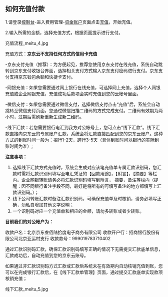 ## 如何充值付款
1.请登录[控制台](https://console.jdcloud.com/)-进入费用管理-[资金账户](https://uc.jdcloud.com/cost/capital/capital-overview)页面点击[充值](https://uc.jdcloud.com/cost/capital/recharge)，开始充值。


2.输入所需的金额，选择充值方式，根据页面提示进行支付。

充值流程_meitu_4.jpg

 

充值方式：**京东云不支持任何方式的信用卡充值**

-京东支付充值（推荐）：为方便起见，推荐您使用京东支付在线充值，系统自动跳转到京东支付收银台界面，选择相关支付方式输入京东支付密码进行支付。京东支付支持京东钱包余额和快捷卡支付。

-网银充值：如果您需要通过网上银行在线充值，可选择网上充值，选择个人网银充值或企业网银充值，充值成功后款项会实时充值到您的云帐号里面。

-微信支付：如果您需要通过微信支付，选择微信支付点击“充值”后，系统会自动跳转至微信支付页面，您通过微信扫描二维码的方式完成支付。二维码有效期为两小时，过期后需刷新重新生成新二维码。

-线下汇款：若您需要银行电汇到我方对公帐号上，您可点击“线下汇款”。线下汇款直接向京东云的专属账户汇款，系统会将汇款直接匹配到您的京东云账户。这种方式的到账时间一般为：招行1-2天，跨行3-5天（具体到账时间以银行的实际到账时间为准）;

**注意事项：**

1. 选择线下汇款方式充值时，系统会生成对应该笔充值单专属汇款识别码，您汇款时需将汇款识别码填写至电汇凭证的【回款用途】，【附言】，【摘要】等栏内。企业网银转账请务必将汇款识别码填写到附言， 摘要，备注等栏内（提醒：因不同银行备注字段不同，最好是将所有的可填写备注的地方都填写上汇款识别码。）；
2. 线下公司转账汇款时备注汇款识别码，可确保充值单及时核销，请务必填写正确，勿私自增加其他文字说明；
3. 一个识别码对应一个充值单和相应的金额，请勿多转账或者少转账。



**目前我们的对公帐户为：**

收款户名：北京京东叁佰陆拾度电子商务有限公司
收款开户行：招商银行股份有限公司北京亚运村支行
收款款号：999019783710402

通过汇款识别码汇款，确保汇款识别码填写正确的情况下无需提交汇款底单信息，汇款成功后，自动充值到您的京东云账号。

如果通过非汇款识别码方式汇款或汇款后系统未在有效期内自动核销充值到账，您可以在完成银行汇款后，在【线下汇款单管理】页面，通过提交汇款底单实现款项核销充值；

线下汇款_meitu_5.jpg
